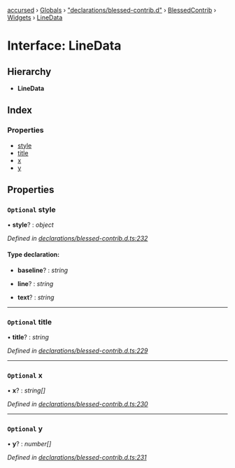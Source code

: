 [accursed](../README.md) › [Globals](../globals.md) › ["declarations/blessed-contrib.d"](../modules/_declarations_blessed_contrib_d_.md) › [BlessedContrib](../modules/_declarations_blessed_contrib_d_.blessedcontrib.md) › [Widgets](../modules/_declarations_blessed_contrib_d_.blessedcontrib.widgets.md) › [LineData](_declarations_blessed_contrib_d_.blessedcontrib.widgets.linedata.md)

# Interface: LineData

## Hierarchy

* **LineData**

## Index

### Properties

* [style](_declarations_blessed_contrib_d_.blessedcontrib.widgets.linedata.md#optional-style)
* [title](_declarations_blessed_contrib_d_.blessedcontrib.widgets.linedata.md#optional-title)
* [x](_declarations_blessed_contrib_d_.blessedcontrib.widgets.linedata.md#optional-x)
* [y](_declarations_blessed_contrib_d_.blessedcontrib.widgets.linedata.md#optional-y)

## Properties

### `Optional` style

• **style**? : *object*

*Defined in [declarations/blessed-contrib.d.ts:232](https://github.com/cancerberoSgx/accursed/blob/5b2518e/src/declarations/blessed-contrib.d.ts#L232)*

#### Type declaration:

* **baseline**? : *string*

* **line**? : *string*

* **text**? : *string*

___

### `Optional` title

• **title**? : *string*

*Defined in [declarations/blessed-contrib.d.ts:229](https://github.com/cancerberoSgx/accursed/blob/5b2518e/src/declarations/blessed-contrib.d.ts#L229)*

___

### `Optional` x

• **x**? : *string[]*

*Defined in [declarations/blessed-contrib.d.ts:230](https://github.com/cancerberoSgx/accursed/blob/5b2518e/src/declarations/blessed-contrib.d.ts#L230)*

___

### `Optional` y

• **y**? : *number[]*

*Defined in [declarations/blessed-contrib.d.ts:231](https://github.com/cancerberoSgx/accursed/blob/5b2518e/src/declarations/blessed-contrib.d.ts#L231)*
